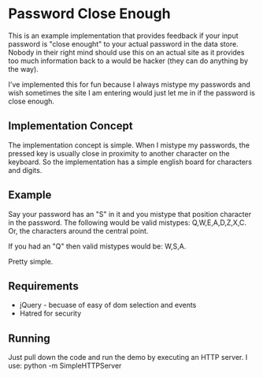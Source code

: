 Password Close Enough
=============

This is an example implementation that provides feedback if your input password is "close enought"
to your actual password in the data store. Nobody in their right mind should use this on an actual
site as it provides too much information back to a would be hacker (they can do anything by the way).

I've implemented this for fun because I always mistype my passwords and wish sometimes the site
I am entering would just let me in if the password is close enough.

Implementation Concept
-------
The implementation concept is simple. When I mistype my passwords, the pressed key is usually close
in proximity to another character on the keyboard. So the implementation has a simple english board
for characters and digits. 

Example
-------
Say your password has an "S" in it and you mistype that position character in the password. The 
following would be valid mistypes: Q,W,E,A,D,Z,X,C. Or, the characters around the central point.

If you had an "Q" then valid mistypes would be: W,S,A. 

Pretty simple. 

Requirements
-------
* jQuery - becuase of easy of dom selection and events
* Hatred for security 

Running
-------
Just pull down the code and run the demo by executing an HTTP server. I use: python -m SimpleHTTPServer

